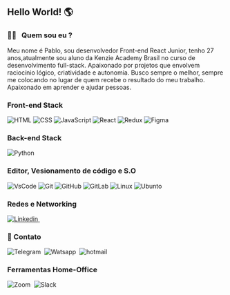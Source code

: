 ## Hello World! 🌎
<img align="right" width="425"/>

### 👨‍💻 &nbsp; Quem sou eu ?
Meu nome é Pablo, sou desenvolvedor Front-end React Junior, tenho 27 anos,atualmente sou aluno da Kenzie Academy Brasil no curso de desenvolvimento full-stack.
Apaixonado por projetos que envolvem raciocínio lógico, criatividade e autonomia. Busco sempre o melhor, sempre me colocando no lugar de quem recebe o resultado do meu trabalho. Apaixonado em aprender e ajudar pessoas.


### Front-end Stack
![HTML](https://img.shields.io/badge/HTML5-E34F26?style=for-the-badge&logo=html5&logoColor=white)
![CSS](https://img.shields.io/badge/CSS-239120?&style=for-the-badge&logo=css3&logoColor=white)
![JavaScript](https://img.shields.io/badge/JavaScript-F7DF1E?style=for-the-badge&logo=javascript&logoColor=black)
![React](https://img.shields.io/badge/React-20232A?style=for-the-badge&logo=react&logoColor=61DAFB)
![Redux](https://img.shields.io/badge/Redux-593D88?style=for-the-badge&logo=redux&logoColor=white)
![Figma](https://img.shields.io/badge/Figma-F24E1E?style=for-the-badge&logo=figma&logoColor=white)

### Back-end Stack
![Python](https://img.shields.io/badge/Python-14354C?style=for-the-badge&logo=python&logoColor=white)

### Editor, Vesionamento de código e S.O
![VsCode](https://img.shields.io/badge/Visual_Studio_Code-0078D4?style=for-the-badge&logo=visual%20studio%20code&logoColor=white)
![Git](https://img.shields.io/badge/Git-F05032?style=for-the-badge&logo=git&logoColor=white)
![GitHub](https://img.shields.io/badge/GitHub-100000?style=for-the-badge&logo=github&logoColor=white)
![GitLab](https://img.shields.io/badge/GitLab-330F63?style=for-the-badge&logo=gitlab&logoColor=white)
![Linux](https://img.shields.io/badge/Linux-FCC624?style=for-the-badge&logo=linux&logoColor=black)
![Ubunto](https://img.shields.io/badge/Ubuntu-E95420?style=for-the-badge&logo=ubuntu&logoColor=white)

### Redes e Networking
<a href="https://www.linkedin.com/in/pablodamini/"> ![Linkedin](https://img.shields.io/badge/LinkedIn-0077B5?style=for-the-badge&logo=linkedin&logoColor=white)&nbsp; </a>


### 📱 Contato
![Telegram](https://img.shields.io/badge/Telegram-2CA5E0?style=for-the-badge&logo=telegram&logoColor=white)&nbsp;
![Watsapp](https://img.shields.io/badge/WhatsApp-25D366?style=for-the-badge&logo=whatsapp&logoColor=white)&nbsp;
![hotmail](https://img.shields.io/badge/Hotmail-D14836?style=for-the-badge&logo=Hotmaill&logoColor=white)&nbsp;

### Ferramentas Home-Office
![Zoom](https://img.shields.io/badge/Zoom-2D8CFF?style=for-the-badge&logo=zoom&logoColor=white)&nbsp;
![Slack](https://img.shields.io/badge/Slack-4A154B?style=for-the-badge&logo=slack&logoColor=white)&nbsp;

<!-- <p align = "center"> -->
  <!-- <!-- <!-- <!-- <a href="https://github.com/DgSantos017"><img src="https://github-readme-stats.vercel.app/api/top-langs/?username=DgSantos017&layout=compact&theme=dark"/></a>  -->
  <!-- <!-- <!-- <!-- <!-- <a href="https://github.com/DgSantos017"><img src="https://github-readme-stats.vercel.app/api?username=DgSantos017&show_icons=true&theme=dark&include_all_commits=true&count_private=true" alt="DgSantos017"/></a> --> 
<!-- </p>  -->
